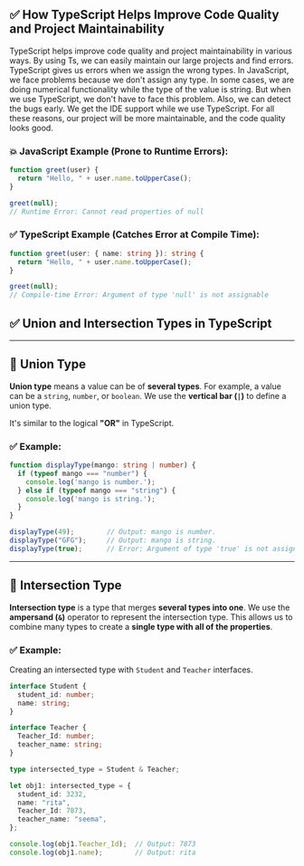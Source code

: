 ## ✅ How TypeScript Helps Improve Code Quality and Project Maintainability

TypeScript helps improve code quality and project maintainability in various ways. By using Ts, we can easily maintain our large projects and find errors. TypeScript gives us errors when we assign the wrong types. In JavaScript, we face problems because we don't assign any type. In some cases, we are doing numerical functionality while the type of the value is string. But when we use TypeScript, we don't have to face this problem. Also, we can detect the bugs early. We get the IDE support while we use TypeScript. For all these reasons, our project will be more maintainable, and the code quality looks good.


### 💥 JavaScript Example (Prone to Runtime Errors):

```js
function greet(user) {
  return "Hello, " + user.name.toUpperCase();
}

greet(null); 
// Runtime Error: Cannot read properties of null
```

### ✅ TypeScript Example (Catches Error at Compile Time):

```ts
function greet(user: { name: string }): string {
  return "Hello, " + user.name.toUpperCase();
}

greet(null); 
// Compile-time Error: Argument of type 'null' is not assignable
```


## ✅ Union and Intersection Types in TypeScript

---

## 🔷 Union Type

**Union type** means a value can be of **several types**. For example, a value can be a `string`, `number`, or `boolean`. We use the **vertical bar (`|`)** to define a union type.

It's similar to the logical **"OR"** in TypeScript.

### ✅ Example:

```ts
function displayType(mango: string | number) { 
  if (typeof mango === "number") {
    console.log('mango is number.'); 
  } else if (typeof mango === "string") {
    console.log('mango is string.'); 
  }
}

displayType(49);        // Output: mango is number.
displayType("GFG");     // Output: mango is string.
displayType(true);      // Error: Argument of type 'true' is not assignable to parameter of type 'string | number'.
```

---

## 🔶 Intersection Type

**Intersection type** is a type that merges **several types into one**. We use the **ampersand (`&`)** operator to represent the intersection type. This allows us to combine many types to create a **single type with all of the properties**.

### ✅ Example:

Creating an intersected type with `Student` and `Teacher` interfaces.

```ts
interface Student { 
  student_id: number; 
  name: string; 
} 

interface Teacher { 
  Teacher_Id: number; 
  teacher_name: string; 
} 

type intersected_type = Student & Teacher; 

let obj1: intersected_type = { 
  student_id: 3232, 
  name: "rita", 
  Teacher_Id: 7873, 
  teacher_name: "seema", 
}; 

console.log(obj1.Teacher_Id);  // Output: 7873
console.log(obj1.name);        // Output: rita
```


